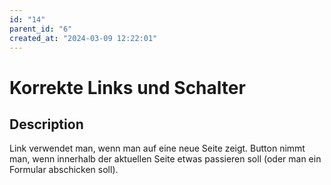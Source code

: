 ```yaml
---
id: "14"
parent_id: "6"
created_at: "2024-03-09 12:22:01"
---
```


# Korrekte Links und Schalter

## Description

Link verwendet man, wenn man auf eine neue Seite zeigt. Button nimmt man, wenn innerhalb der aktuellen Seite etwas passieren soll (oder man ein Formular abschicken soll).